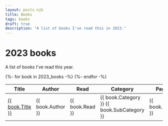 ```yaml
---
layout: posts.njk
title: Books
tags: books
draft: true
description: "A list of books I've read this in 2023."
---
```


# 2023 books

A list of books I've read this year.

<div class="book-list-container">
  <table>
    <thead>
      <tr>
        <th>Title</th><th>Author</th><th>Read</th><th>Category</th><th>Pages</th>
      </tr>
    </thead>
    <tbody>
      {%- for book in 2023_books -%}
      <tr>
        <td><a href="{{ book.GoodreadsURL }}">{{ book.Title }}</a></td><td>{{ book.Author }}</td><td>{{ book.Read }}</td><td>{{ book.Category }} <span class="meta-text">{{ book.SubCategory }}</span></td><td class="center">{{ book.Pages }}</td>
      </tr>
      {%- endfor -%}
    </tbody>
  </table>
</div>
